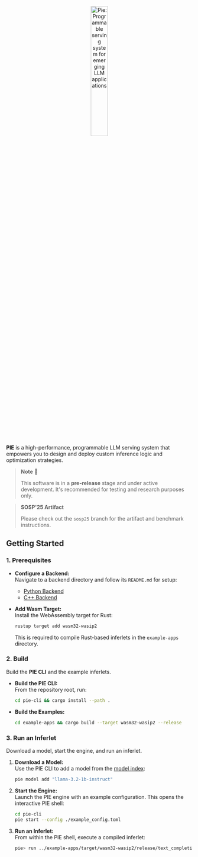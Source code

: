 <div align="center">
  <picture>
    <source media="(prefers-color-scheme: dark)" srcset="https://pie-project.org/images/pie-dark.svg">
    <source media="(prefers-color-scheme: light)" srcset="https://pie-project.org/images/pie-light.svg">
    <img alt="Pie: Programmable serving system for emerging LLM applications"
         src="https://pie-project.org/images/pie-light.svg"
         width="30%">
    <p></p>
  </picture>
</div>


**PIE** is a high-performance, programmable LLM serving system that empowers you to design and deploy custom inference logic and optimization strategies.

> **Note** 🧪
>
> This software is in a **pre-release** stage and under active development. It's recommended for testing and research purposes only.

> **SOSP'25 Artifact**
>
> Please check out the `sosp25` branch for the artifact and benchmark instructions.



## Getting Started

### 1. Prerequisites

- **Configure a Backend:**  
  Navigate to a backend directory and follow its `README.md` for setup:
  - [Python Backend](backend/backend-python/README.md)
  - [C++ Backend](backend/backend-cuda/README.md)


- **Add Wasm Target:**  
  Install the WebAssembly target for Rust:

  ```bash
  rustup target add wasm32-wasip2
  ```
  This is required to compile Rust-based inferlets in the `example-apps` directory.


### 2. Build

Build the **PIE CLI** and the example inferlets.

- **Build the PIE CLI:**  
  From the repository root, run:

  ```bash
  cd pie-cli && cargo install --path .
  ```

- **Build the Examples:**  

  ```bash
  cd example-apps && cargo build --target wasm32-wasip2 --release
  ```



### 3. Run an Inferlet

Download a model, start the engine, and run an inferlet.

1. **Download a Model:**  
   Use the PIE CLI to add a model from the [model index](https://github.com/pie-project/model-index):

   ```bash
   pie model add "llama-3.2-1b-instruct"
   ```

2. **Start the Engine:**  
   Launch the PIE engine with an example configuration. This opens the interactive PIE shell:

   ```bash
   cd pie-cli
   pie start --config ./example_config.toml
   ```

3. **Run an Inferlet:**  
   From within the PIE shell, execute a compiled inferlet:

   ```bash
   pie> run ../example-apps/target/wasm32-wasip2/release/text_completion.wasm -- --model "llama-3.2" --prompt "What is the capital of France?"
   ```

